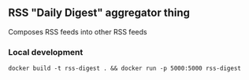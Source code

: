 ## RSS "Daily Digest" aggregator thing

Composes RSS feeds into other RSS feeds

### Local development

```
docker build -t rss-digest . && docker run -p 5000:5000 rss-digest
```
